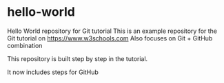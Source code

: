 # hello-world
Hello World repository for Git tutorial
This is an example repository for the Git tutorial on https://www.w3schools.com
Also focuses on Git + GitHub combination

This repository is built step by step in the tutorial. 

It now includes steps for GitHub
